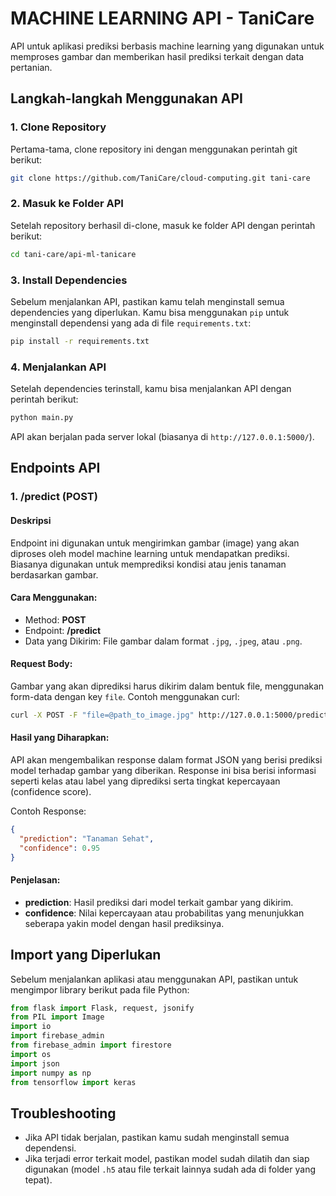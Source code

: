 # MACHINE LEARNING API - TaniCare

API untuk aplikasi prediksi berbasis machine learning yang digunakan untuk memproses gambar dan memberikan hasil prediksi terkait dengan data pertanian.

## Langkah-langkah Menggunakan API

### 1. Clone Repository

Pertama-tama, clone repository ini dengan menggunakan perintah git berikut:

```bash
git clone https://github.com/TaniCare/cloud-computing.git tani-care
```

### 2. Masuk ke Folder API

Setelah repository berhasil di-clone, masuk ke folder API dengan perintah berikut:

```bash
cd tani-care/api-ml-tanicare
```

### 3. Install Dependencies

Sebelum menjalankan API, pastikan kamu telah menginstall semua dependencies yang diperlukan. Kamu bisa menggunakan `pip` untuk menginstall dependensi yang ada di file `requirements.txt`:

```bash
pip install -r requirements.txt
```

### 4. Menjalankan API

Setelah dependencies terinstall, kamu bisa menjalankan API dengan perintah berikut:

```bash
python main.py
```

API akan berjalan pada server lokal (biasanya di `http://127.0.0.1:5000/`).

## Endpoints API

### 1. **/predict** (POST)

#### Deskripsi
Endpoint ini digunakan untuk mengirimkan gambar (image) yang akan diproses oleh model machine learning untuk mendapatkan prediksi. Biasanya digunakan untuk memprediksi kondisi atau jenis tanaman berdasarkan gambar.

#### Cara Menggunakan:
- Method: **POST**
- Endpoint: **/predict**
- Data yang Dikirim: File gambar dalam format `.jpg`, `.jpeg`, atau `.png`.

#### Request Body:
Gambar yang akan diprediksi harus dikirim dalam bentuk file, menggunakan form-data dengan key `file`. Contoh menggunakan curl:

```bash
curl -X POST -F "file=@path_to_image.jpg" http://127.0.0.1:5000/predict
```

#### Hasil yang Diharapkan:

API akan mengembalikan response dalam format JSON yang berisi prediksi model terhadap gambar yang diberikan. Response ini bisa berisi informasi seperti kelas atau label yang diprediksi serta tingkat kepercayaan (confidence score).

Contoh Response:
```json
{
  "prediction": "Tanaman Sehat",
  "confidence": 0.95
}
```

#### Penjelasan:
- **prediction**: Hasil prediksi dari model terkait gambar yang dikirim.
- **confidence**: Nilai kepercayaan atau probabilitas yang menunjukkan seberapa yakin model dengan hasil prediksinya.

## Import yang Diperlukan

Sebelum menjalankan aplikasi atau menggunakan API, pastikan untuk mengimpor library berikut pada file Python:

```python
from flask import Flask, request, jsonify
from PIL import Image
import io
import firebase_admin
from firebase_admin import firestore
import os
import json
import numpy as np
from tensorflow import keras
```

## Troubleshooting

- Jika API tidak berjalan, pastikan kamu sudah menginstall semua dependensi.
- Jika terjadi error terkait model, pastikan model sudah dilatih dan siap digunakan (model `.h5` atau file terkait lainnya sudah ada di folder yang tepat).


